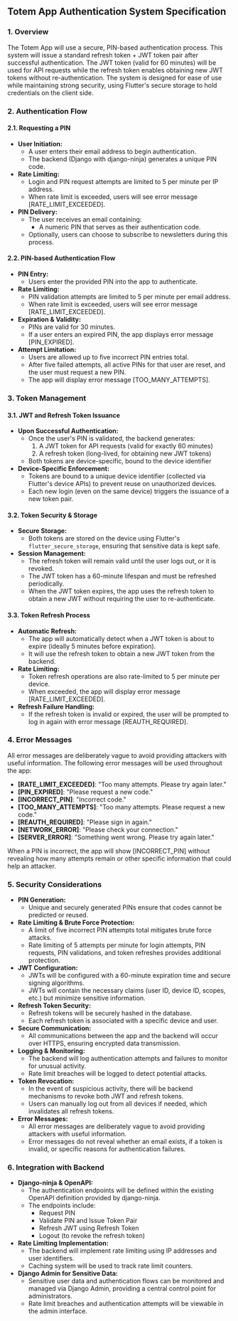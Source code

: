 ## Totem App Authentication System Specification

### 1. Overview
The Totem App will use a secure, PIN-based authentication process. This system will issue a standard refresh token + JWT token pair after successful authentication. The JWT token (valid for 60 minutes) will be used for API requests while the refresh token enables obtaining new JWT tokens without re-authentication. The system is designed for ease of use while maintaining strong security, using Flutter's secure storage to hold credentials on the client side.

### 2. Authentication Flow
#### 2.1. Requesting a PIN
- **User Initiation:**
  - A user enters their email address to begin authentication.
  - The backend (Django with django-ninja) generates a unique PIN code.
- **Rate Limiting:**
  - Login and PIN request attempts are limited to 5 per minute per IP address.
  - When rate limit is exceeded, users will see error message [RATE_LIMIT_EXCEEDED].
- **PIN Delivery:**
  - The user receives an email containing:
    - A numeric PIN that serves as their authentication code.
  - Optionally, users can choose to subscribe to newsletters during this process.

#### 2.2. PIN-based Authentication Flow
- **PIN Entry:**
  - Users enter the provided PIN into the app to authenticate.
- **Rate Limiting:**
  - PIN validation attempts are limited to 5 per minute per email address.
  - When rate limit is exceeded, users will see error message [RATE_LIMIT_EXCEEDED].
- **Expiration & Validity:**
  - PINs are valid for 30 minutes.
  - If a user enters an expired PIN, the app displays error message [PIN_EXPIRED].
- **Attempt Limitation:**
  - Users are allowed up to five incorrect PIN entries total.
  - After five failed attempts, all active PINs for that user are reset, and the user must request a new PIN.
  - The app will display error message [TOO_MANY_ATTEMPTS].

### 3. Token Management
#### 3.1. JWT and Refresh Token Issuance
- **Upon Successful Authentication:**
  - Once the user's PIN is validated, the backend generates:
    1. A JWT token for API requests (valid for exactly 60 minutes)
    2. A refresh token (long-lived, for obtaining new JWT tokens)
  - Both tokens are device-specific, bound to the device identifier
- **Device-Specific Enforcement:**
  - Tokens are bound to a unique device identifier (collected via Flutter's device APIs) to prevent reuse on unauthorized devices.
  - Each new login (even on the same device) triggers the issuance of a new token pair.

#### 3.2. Token Security & Storage
- **Secure Storage:**
  - Both tokens are stored on the device using Flutter's `flutter_secure_storage`, ensuring that sensitive data is kept safe.
- **Session Management:**
  - The refresh token will remain valid until the user logs out, or it is revoked.
  - The JWT token has a 60-minute lifespan and must be refreshed periodically.
  - When the JWT token expires, the app uses the refresh token to obtain a new JWT without requiring the user to re-authenticate.

#### 3.3. Token Refresh Process
- **Automatic Refresh:**
  - The app will automatically detect when a JWT token is about to expire (ideally 5 minutes before expiration).
  - It will use the refresh token to obtain a new JWT token from the backend.
- **Rate Limiting:**
  - Token refresh operations are also rate-limited to 5 per minute per device.
  - When exceeded, the app will display error message [RATE_LIMIT_EXCEEDED].
- **Refresh Failure Handling:**
  - If the refresh token is invalid or expired, the user will be prompted to log in again with error message [REAUTH_REQUIRED].

### 4. Error Messages
All error messages are deliberately vague to avoid providing attackers with useful information. The following error messages will be used throughout the app:

- **[RATE_LIMIT_EXCEEDED]**: "Too many attempts. Please try again later."
- **[PIN_EXPIRED]**: "Please request a new code."
- **[INCORRECT_PIN]**: "Incorrect code."
- **[TOO_MANY_ATTEMPTS]**: "Too many attempts. Please request a new code."
- **[REAUTH_REQUIRED]**: "Please sign in again."
- **[NETWORK_ERROR]**: "Please check your connection."
- **[SERVER_ERROR]**: "Something went wrong. Please try again later."

When a PIN is incorrect, the app will show [INCORRECT_PIN] without revealing how many attempts remain or other specific information that could help an attacker.

### 5. Security Considerations
- **PIN Generation:**
  - Unique and securely generated PINs ensure that codes cannot be predicted or reused.
- **Rate Limiting & Brute Force Protection:**
  - A limit of five incorrect PIN attempts total mitigates brute force attacks.
  - Rate limiting of 5 attempts per minute for login attempts, PIN requests, PIN validations, and token refreshes provides additional protection.
- **JWT Configuration:**
  - JWTs will be configured with a 60-minute expiration time and secure signing algorithms.
  - JWTs will contain the necessary claims (user ID, device ID, scopes, etc.) but minimize sensitive information.
- **Refresh Token Security:**
  - Refresh tokens will be securely hashed in the database.
  - Each refresh token is associated with a specific device and user.
- **Secure Communication:**
  - All communications between the app and the backend will occur over HTTPS, ensuring encrypted data transmission.
- **Logging & Monitoring:**
  - The backend will log authentication attempts and failures to monitor for unusual activity.
  - Rate limit breaches will be logged to detect potential attacks.
- **Token Revocation:**
  - In the event of suspicious activity, there will be backend mechanisms to revoke both JWT and refresh tokens.
  - Users can manually log out from all devices if needed, which invalidates all refresh tokens.
- **Error Messages:**
  - All error messages are deliberately vague to avoid providing attackers with useful information.
  - Error messages do not reveal whether an email exists, if a token is invalid, or specific reasons for authentication failures.

### 6. Integration with Backend
- **Django-ninja & OpenAPI:**
  - The authentication endpoints will be defined within the existing OpenAPI definition provided by django-ninja.
  - The endpoints include:
    - Request PIN
    - Validate PIN and Issue Token Pair
    - Refresh JWT using Refresh Token
    - Logout (to revoke the refresh token)
- **Rate Limiting Implementation:**
  - The backend will implement rate limiting using IP addresses and user identifiers.
  - Caching system will be used to track rate limit counters.
- **Django Admin for Sensitive Data:**
  - Sensitive user data and authentication flows can be monitored and managed via Django Admin, providing a central control point for administrators.
  - Rate limit breaches and authentication attempts will be viewable in the admin interface.
